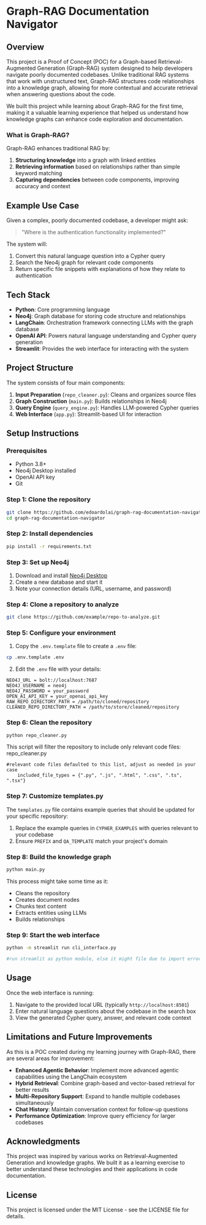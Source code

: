# Graph-RAG Documentation Navigator

## Overview

This project is a Proof of Concept (POC) for a Graph-based Retrieval-Augmented Generation (Graph-RAG) system designed to help developers navigate poorly documented codebases. Unlike traditional RAG systems that work with unstructured text, Graph-RAG structures code relationships into a knowledge graph, allowing for more contextual and accurate retrieval when answering questions about the code.

We built this project while learning about Graph-RAG for the first time, making it a valuable learning experience that helped us understand how knowledge graphs can enhance code exploration and documentation.

### What is Graph-RAG?

Graph-RAG enhances traditional RAG by:

1. **Structuring knowledge** into a graph with linked entities
2. **Retrieving information** based on relationships rather than simple keyword matching
3. **Capturing dependencies** between code components, improving accuracy and context

## Example Use Case

Given a complex, poorly documented codebase, a developer might ask:

> "Where is the authentication functionality implemented?"

The system will:

1. Convert this natural language question into a Cypher query
2. Search the Neo4j graph for relevant code components
3. Return specific file snippets with explanations of how they relate to authentication

## Tech Stack

- **Python**: Core programming language
- **Neo4j**: Graph database for storing code structure and relationships
- **LangChain**: Orchestration framework connecting LLMs with the graph database
- **OpenAI API**: Powers natural language understanding and Cypher query generation
- **Streamlit**: Provides the web interface for interacting with the system

## Project Structure

The system consists of four main components:

1. **Input Preparation** (`repo_cleaner.py`): Cleans and organizes source files
2. **Graph Construction** (`main.py`): Builds relationships in Neo4j
3. **Query Engine** (`query_engine.py`): Handles LLM-powered Cypher queries
4. **Web Interface** (`app.py`): Streamlit-based UI for interaction

## Setup Instructions

### Prerequisites

- Python 3.8+
- Neo4j Desktop installed
- OpenAI API key
- Git

### Step 1: Clone the repository

```bash
git clone https://github.com/edoardolai/graph-rag-documentation-navigator.git
cd graph-rag-documentation-navigator
```

### Step 2: Install dependencies

```bash
pip install -r requirements.txt
```

### Step 3: Set up Neo4j

1. Download and install [Neo4j Desktop](https://neo4j.com/download/)
2. Create a new database and start it
3. Note your connection details (URL, username, and password)

### Step 4: Clone a repository to analyze

```bash
git clone https://github.com/example/repo-to-analyze.git
```

### Step 5: Configure your environment

1. Copy the `.env.template` file to create a `.env` file:

```bash
cp .env.template .env
```

2. Edit the `.env` file with your details:

```
NEO4J_URL = bolt://localhost:7687
NEO4J_USERNAME = neo4j
NEO4J_PASSWORD = your_password
OPEN_AI_API_KEY = your_openai_api_key
RAW_REPO_DIRECTORY_PATH = /path/to/cloned/repository
CLEANED_REPO_DIRECTORY_PATH = /path/to/store/cleaned/repository
```

### Step 6: Clean the repository

```bash
python repo_cleaner.py
```

This script will filter the repository to include only relevant code files:
repo_cleaner.py

```
#relevant code files defaulted to this list, adjust as needed in your case
    included_file_types = {".py", ".js", ".html", ".css", ".ts", ".tsx"}
```

### Step 7: Customize templates.py

The `templates.py` file contains example queries that should be updated for your specific repository:

1. Replace the example queries in `CYPHER_EXAMPLES` with queries relevant to your codebase
2. Ensure `PREFIX` and `QA_TEMPLATE` match your project's domain

### Step 8: Build the knowledge graph

```bash
python main.py
```

This process might take some time as it:

- Cleans the repository
- Creates document nodes
- Chunks text content
- Extracts entities using LLMs
- Builds relationships

### Step 9: Start the web interface

```bash
python -m streamlit run cli_interface.py

#run streamlit as python module, else it might file due to import errors
```

## Usage

Once the web interface is running:

1. Navigate to the provided local URL (typically `http://localhost:8501`)
2. Enter natural language questions about the codebase in the search box
3. View the generated Cypher query, answer, and relevant code context

## Limitations and Future Improvements

As this is a POC created during my learning journey with Graph-RAG, there are several areas for improvement:

- **Enhanced Agentic Behavior**: Implement more advanced agentic capabilities using the LangChain ecosystem
- **Hybrid Retrieval**: Combine graph-based and vector-based retrieval for better results
- **Multi-Repository Support**: Expand to handle multiple codebases simultaneously
- **Chat History**: Maintain conversation context for follow-up questions
- **Performance Optimization**: Improve query efficiency for larger codebases

## Acknowledgments

This project was inspired by various works on Retrieval-Augmented Generation and knowledge graphs. We built it as a learning exercise to better understand these technologies and their applications in code documentation.

## License

This project is licensed under the MIT License - see the LICENSE file for details.
